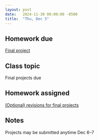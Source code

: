 ```yaml
---
layout: post
date:   2024-11-30 00:00:00 -0500
title:  "Thu, Dec 5"
---
```


## Homework due

[Final project](/compositions/final)

## Class topic

Final projects due

## Homework assigned

[(Optional) revisions for final projects](/compositions/final)

## Notes

Projects may be submitted anytime Dec 6–7